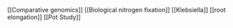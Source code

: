 [[Comparative genomics]]
[[Biological nitrogen fixation]]
[[Klebsiella]]
[[root elongation]]
[[Pot Study]]
